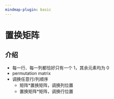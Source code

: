 ```yaml
---
mindmap-plugin: basic
---
```

# 置换矩阵
## 介绍
- 每一行、每一列都恰好只有一个 1，其余元素均为 0
- permutation matrix
- 调换任意行/列顺序
    - 矩阵*置换矩阵，调换列位置
    - 置换矩阵*矩阵，调换行位置